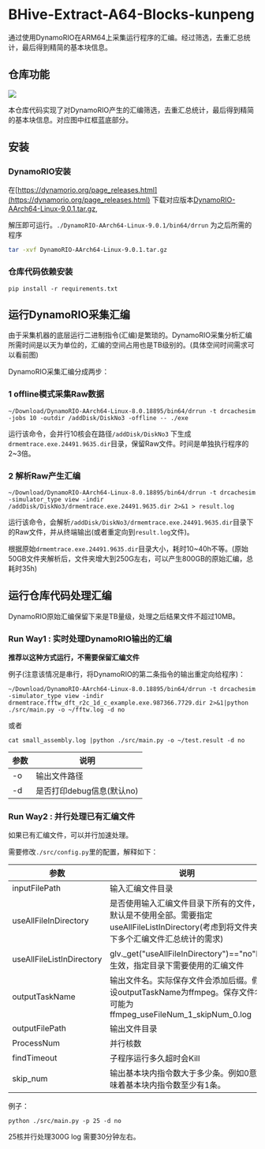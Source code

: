 # BHive-Extract-A64-Blocks-kunpeng

通过使用DynamoRIO在ARM64上采集运行程序的汇编。经过筛选，去重汇总统计，最后得到精简的基本块信息。
## 仓库功能

![](https://shaojiemike.oss-cn-hangzhou.aliyuncs.com/img/20220712145409.png)

本仓库代码实现了对DynamoRIO产生的汇编筛选，去重汇总统计，最后得到精简的基本块信息。对应图中红框蓝底部分。


## 安装

### DynamoRIO安装

在[https://dynamorio.org/page_releases.html](https://dynamorio.org/page_releases.html) 下载对应版本[DynamoRIO-AArch64-Linux-9.0.1.tar.gz](https://github.com/DynamoRIO/dynamorio/releases/download/release_9.0.1/DynamoRIO-AArch64-Linux-9.0.1.tar.gz), 

解压即可运行。`./DynamoRIO-AArch64-Linux-9.0.1/bin64/drrun` 为之后所需的程序

```bash
tar -xvf DynamoRIO-AArch64-Linux-9.0.1.tar.gz
```

### 仓库代码依赖安装
```
pip install -r requirements.txt
```
## 运行DynamoRIO采集汇编
由于采集机器的底层运行二进制指令(汇编)是繁琐的。DynamoRIO采集分析汇编所需时间是以天为单位的，汇编的空间占用也是TB级别的。(具体空间时间需求可以看前图)

DynamoRIO采集汇编分成两步：
### 1 offline模式采集Raw数据
```
~/Download/DynamoRIO-AArch64-Linux-8.0.18895/bin64/drrun -t drcachesim -jobs 10 -outdir /addDisk/DiskNo3 -offline -- ./exe
```
运行该命令，会并行10核会在路径`/addDisk/DiskNo3` 下生成`drmemtrace.exe.24491.9635.dir`目录，保留Raw文件。时间是单独执行程序的2~3倍。

### 2 解析Raw产生汇编
```
~/Download/DynamoRIO-AArch64-Linux-8.0.18895/bin64/drrun -t drcachesim -simulator_type view -indir /addDisk/DiskNo3/drmemtrace.exe.24491.9635.dir 2>&1 > result.log
```
运行该命令，会解析`/addDisk/DiskNo3/drmemtrace.exe.24491.9635.dir`目录下的Raw文件，并从终端输出(或者重定向到`result.log`文件)。

根据原始`drmemtrace.exe.24491.9635.dir`目录大小，耗时10~40h不等。(原始50GB文件夹解析后，文件夹增大到250G左右，可以产生800GB的原始汇编，总耗时35h)

## 运行仓库代码处理汇编
DynamoRIO原始汇编保留下来是TB量级，处理之后结果文件不超过10MB。
### Run Way1 : 实时处理DynamoRIO输出的汇编
**推荐以这种方式运行，不需要保留汇编文件**

例子(注意该情况是串行，将DynamoRIO的第二条指令的输出重定向给程序)：
```
~/Download/DynamoRIO-AArch64-Linux-8.0.18895/bin64/drrun -t drcachesim -simulator_type view -indir drmemtrace.fftw_dft_r2c_1d_c_example.exe.987366.7729.dir 2>&1|python ./src/main.py -o ~/fftw.log -d no
```
或者
```
cat small_assembly.log |python ./src/main.py -o ~/test.result -d no
```
| 参数		|说明	|
|---		|---	|
|-o	    |输出文件路径
|-d     |是否打印debug信息(默认no)

### Run Way2 : 并行处理已有汇编文件

如果已有汇编文件，可以并行加速处理。

需要修改`./src/config.py`里的配置，解释如下：



| 参数		|说明	|
|---		|---	|
|inputFilePath	            |输入汇编文件目录
|useAllFileInDirectory      |是否使用输入汇编文件目录下所有的文件，默认是不使用全部。需要指定useAllFileListInDirectory(考虑到将文件夹下多个汇编文件汇总统计的需求)
|useAllFileListInDirectory  |glv._get("useAllFileInDirectory")=="no"时生效，指定目录下需要使用的汇编文件
|outputTaskName             |输出文件名。实际保存文件会添加后缀。假设outputTaskName为ffmpeg。保存文件名可能为ffmpeg_useFileNum_1_skipNum_0.log
|outputFilePath             |输出文件目录
|ProcessNum                 |并行核数
|findTimeout                |子程序运行多久超时会Kill
|skip_num                   | 输出基本块内指令数大于多少条。例如0意味着基本块内指令数至少有1条。

例子：
```
python ./src/main.py -p 25 -d no
```

25核并行处理300G log 需要30分钟左右。

